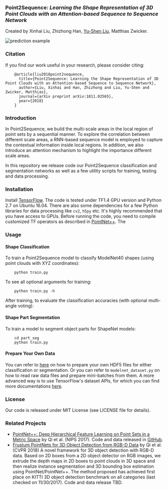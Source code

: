 ### Point2Sequence: *Learning the Shape Representation of 3D Point Clouds with an Attention-based Sequence to Sequence Network*
Created by Xinhai Liu, Zhizhong Han, <a href="http://cgcad.thss.tsinghua.edu.cn/liuyushen/" target="_blank">Yu-Shen Liu</a>, Matthias Zwicker.

![prediction example](https://github.com/liuxinhai/Point2Sequence/master/doc/architecture.jpg)

### Citation
If you find our work useful in your research, please consider citing:

        @article{liu2018point2sequence,
          title={Point2Sequence: Learning the Shape Representation of 3D Point Clouds with an Attention-based Sequence to Sequence Network},
          author={Liu, Xinhai and Han, Zhizhong and Liu, Yu-Shen and Zwicker, Matthias},
          journal={arXiv preprint arXiv:1811.02565},
          year={2018}
        }

### Introduction
In Point2Sequence, we build the multi-scale areas in the local region of point sets by a sequential manner.
To explore the correlation between different scale areas, a RNN-based sequence model is employed to capture the contextual information inside local regions.
In addition, we also introduce an attention mechanism to highlight the importance different scale areas. 

In this repository we release code our Point2Sequence classification and segmentation networks as well as a few utility scripts for training, testing and data processing.

### Installation

Install <a href="https://www.tensorflow.org/install/">TensorFlow</a>. The code is tested under TF1.4 GPU version and Python 2.7 on Ubuntu 16.04. There are also some dependencies for a few Python libraries for data processing like `cv2`, `h5py` etc. It's highly recommended that you have access to GPUs.
Before running the code, you need to compile customized TF operators as described in <a href="https://github.com/charlesq34/pointnet2/">PointNet++</a>.
The 
### Usage

#### Shape Classification

To train a Point2Sequence model to classify ModelNet40 shapes (using point clouds with XYZ coordinates):

        python train.py

To see all optional arguments for training:

        python train.py -h

After training, to evaluate the classification accuracies (with optional multi-angle voting):

#### Shape Part Segmentation

To train a model to segment object parts for ShapeNet models:

        cd part_seg
        python train.py
#### Prepare Your Own Data
You can refer to <a href="https://github.com/charlesq34/3dmodel_feature/blob/master/io/write_hdf5.py">here</a> on how to prepare your own HDF5 files for either classification or segmentation. Or you can refer to `modelnet_dataset.py` on how to read raw data files and prepare mini-batches from them. A more advanced way is to use TensorFlow's dataset APIs, for which you can find more documentations <a href="https://www.tensorflow.org/programmers_guide/datasets">here</a>.
### License
Our code is released under MIT License (see LICENSE file for details).

### Related Projects

* <a href="https://arxiv.org/abs/1706.02413" target="_blank">PointNet++: Deep Hierarchical Feature Learning on Point Sets in a Metric Space</a> by Qi et al. (NIPS 2017). Code and data released in <a href="https://github.com/charlesq34/pointnet2">GitHub</a>.
* <a href="https://arxiv.org/abs/1711.08488" target="_blank">Frustum PointNets for 3D Object Detection from RGB-D Data</a> by Qi et al. (CVPR 2018) A novel framework for 3D object detection with RGB-D data. Based on 2D boxes from a 2D object detector on RGB images, we extrude the depth maps in 2D boxes to point clouds in 3D space and then realize instance segmentation and 3D bounding box estimation using PointNet/PointNet++. The method proposed has achieved first place on KITTI 3D object detection benchmark on all categories (last checked on 11/30/2017). Code and data release TBD.
